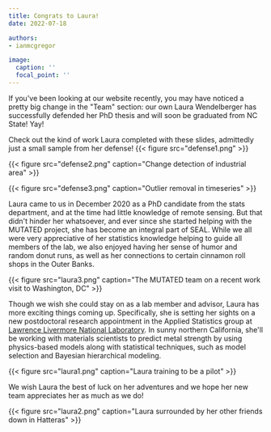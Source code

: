 ```yaml
---
title: Congrats to Laura!
date: 2022-07-18

authors:
- ianmcgregor

image:
  caption: ''
  focal_point: ''
---
```


If you've been looking at our website recently, you may have noticed a pretty big change in the "Team" section: our own Laura Wendelberger has successfully defended her PhD thesis and will soon be graduated from NC State! Yay!

Check out the kind of work Laura completed with these slides, admittedly just a small sample from her defense!
{{< figure src="defense1.png" >}}

{{< figure src="defense2.png" caption="Change detection of industrial area" >}}

{{< figure src="defense3.png" caption="Outlier removal in timeseries" >}}

Laura came to us in December 2020 as a PhD candidate from the stats department, and at the time had little knowledge of remote sensing. But that didn't hinder her whatsoever, and ever since she started helping with the MUTATED project, she has become an integral part of SEAL. While we all were very appreciative of her statistics knowledge helping to guide all members of the lab, we also enjoyed having her sense of humor and random donut runs, as well as her connections to certain cinnamon roll shops in the Outer Banks. 

{{< figure src="laura3.png" caption="The MUTATED team on a recent work visit to Washington, DC" >}}

Though we wish she could stay on as a lab member and advisor, Laura has more exciting things coming up. Specifically, she is setting her sights on a new postdoctoral research appointment in the Applied Statistics group at [Lawrence Livermore National Laboratory](https://www.llnl.gov/). In sunny northern California, she'll be working with materials scientists to predict metal strength by using physics-based models along with statistical techniques, such as model selection and Bayesian hierarchical modeling.

{{< figure src="laura1.png" caption="Laura training to be a pilot" >}}

We wish Laura the best of luck on her adventures and we hope her new team appreciates her as much as we do!

{{< figure src="laura2.png" caption="Laura surrounded by her other friends down in Hatteras" >}}
